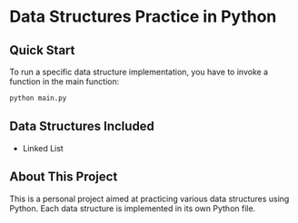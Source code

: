 # Data Structures Practice in Python

## Quick Start

To run a specific data structure implementation, you have to invoke a function in the main function:

```bash
python main.py
```
## Data Structures Included
* Linked List

## About This Project
This is a personal project aimed at practicing various data structures using Python. Each data structure is implemented in its own Python file.